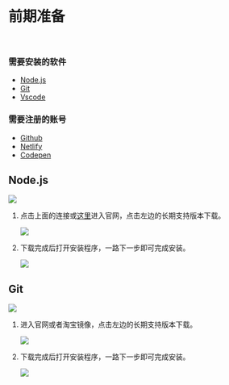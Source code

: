 # 前期准备

<br>

### 需要安装的软件

- [Node.js](https://nodejs.org/zh-cn/)
- [Git](https://git-scm.com/)
- [Vscode](https://code.visualstudio.com/)

### 需要注册的账号

- [Github](https://www.github.com/)
- [Netlify](https://www.netlify.com/)
- [Codepen](https://codepen.io/)

## Node.js

![](http://pic.drafff.art//drafff/20200315193718.png)

1. 点击上面的连接或[这里](https://nodejs.org/zh-cn/)进入官网，点击左边的长期支持版本下载。

   ![](http://pic.drafff.art//drafff/20200315193837.png)

2. 下载完成后打开安装程序，一路下一步即可完成安装。

   ![](http://pic.drafff.art//drafff/20200315194516.png)


## Git 

![](http://pic.drafff.art//drafff/20200315193718.png)

1. 进入官网或者淘宝镜像，点击左边的长期支持版本下载。

   ![](http://pic.drafff.art//drafff/20200315195134.png)

2. 下载完成后打开安装程序，一路下一步即可完成安装。

   ![](http://pic.drafff.art//drafff/20200315194516.png)
